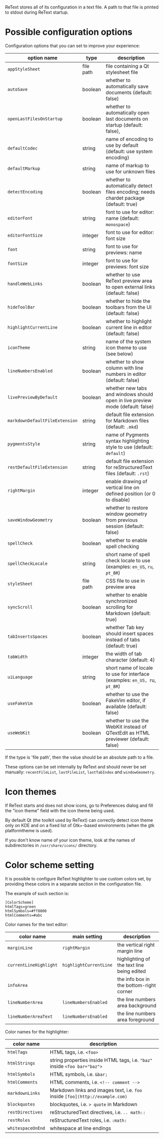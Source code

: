 ReText stores all of its configuration in a text file. A path to that
file is printed to stdout during ReText startup.

Possible configuration options
==============================

Configuration options that you can set to improve your experience:

option name                    | type      | description
-----------                    | ----      | -----------
`appStyleSheet`                | file path | file containing a Qt stylesheet file
`autoSave`                     | boolean   | whether to automatically save documents (default: false)
`openLastFilesOnStartup`       | boolean   | whether to automatically open last documents on startup (default: false),
`defaultCodec`                 | string    | name of encoding to use by default (default: use system encoding)
`defaultMarkup`                | string    | name of markup to use for unknown files
`detectEncoding`               | boolean   | whether to automatically detect files encoding; needs chardet package (default: true)
`editorFont`                   | string    | font to use for editor: name (default: `monospace`)
`editorFontSize`               | integer   | font to use for editor: font size
`font`                         | string    | font to use for previews: name
`fontSize`                     | integer   | font to use for previews: font size
`handleWebLinks`               | boolean   | whether to use ReText preview area to open external links (default: false)
`hideToolBar`                  | boolean   | whether to hide the toolbars from the UI (default: false)
`highlightCurrentLine`         | boolean   | whether to highlight current line in editor (default: false)
`iconTheme`                    | string    | name of the system icon theme to use (see below)
`lineNumbersEnabled`           | boolean   | whether to show column with line numbers in editor (default: false)
`livePreviewByDefault`         | boolean   | whether new tabs and windows should open in live preview mode (default: false)
`markdownDefaultFileExtension` | string    | default file extension for Markdown files (default: `.mkd`)
`pygmentsStyle`                | string    | name of Pygments syntax highlighting style to use (default: `default`)
`restDefaultFileExtension`     | string    | default file extension for reStructuredText files (default: `.rst`)
`rightMargin`                  | integer   | enable drawing of vertical line on defined position (or 0 to disable)
`saveWindowGeometry`           | boolean   | whether to restore window geometry from previous session (default: false)
`spellCheck`                   | boolean   | whether to enable spell checking
`spellCheckLocale`             | string    | short name of spell check locale to use (examples: `en_US`, `ru`, `pt_BR`)
`styleSheet`                   | file path | CSS file to use in preview area
`syncScroll`                   | boolean   | whether to enable synchronized scrolling for Markdown (default: true)
`tabInsertsSpaces`             | boolean   | whether Tab key should insert spaces instead of tabs (default: true)
`tabWidth`                     | integer   | the width of tab character (default: 4)
`uiLanguage`                   | string    | short name of locale to use for interface (examples: `en_US, `ru, `pt_BR`)
`useFakeVim`                   | boolean   | whether to use the FakeVim editor, if available (default: false)
`useWebKit`                    | boolean   | whether to use the WebKit instead of QTextEdit as HTML previewer (default: false)

If the type is 'file path', then the value should be an absolute path
to a file.

These options can be set internally by ReText and should never be set
manually: `recentFileList`, `lastFileList`, `lastTabIndex` and `windowGeometry`.

Icon themes
===========

If ReText starts and does not show icons, go to Preferences dialog
and fill the "icon theme" field with the icon theme being used.

By default Qt (the toolkit used by ReText) can correctly detect icon
theme only on KDE and on a fixed list of Gtk+-based environments (when
the gtk platformtheme is used).

If you don't know name of your icon theme, look at the names of
subdirectories in `/usr/share/icons/` directory.

Color scheme setting
====================

It is possible to configure ReText highlighter to use custom colors set,
by providing these colors in a separate section in the configuration file.

The example of such section is:

    [ColorScheme]
    htmlTags=green
    htmlSymbols=#ff8800
    htmlComments=#abc

Color names for the text editor:

color name             | main setting           | description
----------             | ------------           | -----------
`marginLine`           | `rightMargin`          | the vertical right margin line
`currentLineHighlight` | `highlightCurrentLine` | highlighting of the text line being edited
`infoArea`             |                        | the info box in the bottom-right corner
`lineNumberArea`       | `lineNumbersEnabled`   | the line numbers area background
`lineNumberAreaText`   | `lineNumbersEnabled`   | the line numbers area foreground

Color names for the highlighter:

color name        | description
----------        | -----------
`htmlTags`        | HTML tags, i.e. `<foo>`
`htmlStrings`     | string properties inside HTML tags, i.e. `"baz"` inside `<foo bar="baz">`
`htmlSymbols`     | HTML symbols, i.e. `&bar;`
`htmlComments`    | HTML comments, i.e. `<!-- comment -->`
`markdownLinks`   | Markdown links and images text, i.e. `foo` inside `[foo](http://example.com)`
`blockquotes`     | blockquotes, i.e. `> quote` in Markdown
`restDirectives`  | reStructuredText directives, i.e. `.. math::`
`restRoles`       | reStructuredText roles, i.e. `:math:`
`whitespaceOnEnd` | whitespace at line endings
